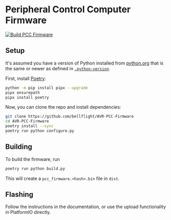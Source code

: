 # Peripheral Control Computer Firmware

[![Build PCC Firmware](https://github.com/bellflight/AVR-PCC-Firmware/actions/workflows/build.yml/badge.svg)](https://github.com/bellflight/AVR-PCC-Firmware/actions/workflows/build.yml)

## Setup

It's assumed you have a version of Python installed from
[python.org](https://python.org) that is the same or newer as
defined in [`.python-version`](.python-version).

First, install [Poetry](https://python-poetry.org/):

```bash
python -m pip install pipx --upgrade
pipx ensurepath
pipx install poetry
```

Now, you can clone the repo and install dependencies:

```bash
git clone https://github.com/bellflight/AVR-PCC-Firmware
cd AVR-PCC-Firmware
poetry install --sync
poetry run python configure.py
```

## Building

To build the firmware, run

```bash
poetry run python build.py
```

This will create a `pcc_firmware.<hash>.bin` file in `dist`.

## Flashing

Follow the instructions in the documentation, or use the upload functionality
in PlatformIO directly.
